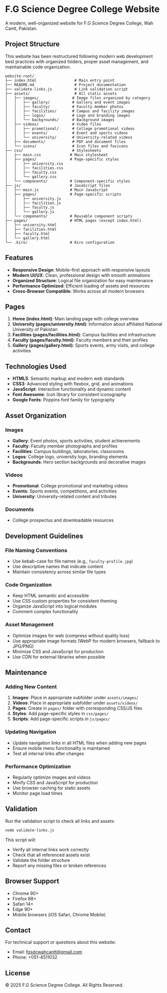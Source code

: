 # F.G Science Degree College Website

A modern, well-organized website for F.G Science Degree College, Wah Cantt, Pakistan.

## Project Structure

This website has been restructured following modern web development best practices with organized folders, proper asset management, and maintainable code organization.

```
website-root/
├── index.html                 # Main entry point
├── README.md                  # Project documentation
├── validate-links.js          # Link validation script
├── assets/                    # All static assets
│   ├── images/               # Image files organized by category
│   │   ├── gallery/          # Gallery and event images
│   │   ├── faculty/          # Faculty member photos
│   │   ├── facilities/       # Campus and facility images
│   │   ├── logos/            # Logo and branding images
│   │   └── backgrounds/      # Background images
│   ├── videos/               # Video files
│   │   ├── promotional/      # College promotional videos
│   │   ├── events/           # Event and sports videos
│   │   └── university/       # University-related videos
│   ├── documents/            # PDF and document files
│   └── icons/                # Icon files and favicons
├── css/                      # Stylesheets
│   ├── main.css             # Main stylesheet
│   ├── pages/               # Page-specific styles
│   │   ├── university.css
│   │   ├── facilities.css
│   │   ├── faculty.css
│   │   └── gallery.css
│   └── components/          # Component-specific styles
├── js/                      # JavaScript files
│   ├── main.js              # Main JavaScript
│   ├── pages/               # Page-specific scripts
│   │   ├── university.js
│   │   ├── facilities.js
│   │   ├── faculty.js
│   │   └── gallery.js
│   └── components/          # Reusable component scripts
├── pages/                   # HTML pages (except index.html)
│   ├── university.html
│   ├── facilities.html
│   ├── faculty.html
│   └── gallery.html
└── .kiro/                   # Kiro configuration
```

## Features

- **Responsive Design**: Mobile-first approach with responsive layouts
- **Modern UI/UX**: Clean, professional design with smooth animations
- **Organized Structure**: Logical file organization for easy maintenance
- **Performance Optimized**: Efficient loading of assets and resources
- **Cross-Browser Compatible**: Works across all modern browsers

## Pages

1. **Home (index.html)**: Main landing page with college overview
2. **University (pages/university.html)**: Information about affiliated National University of Pakistan
3. **Facilities (pages/facilities.html)**: Campus facilities and infrastructure
4. **Faculty (pages/faculty.html)**: Faculty members and their profiles
5. **Gallery (pages/gallery.html)**: Sports events, army visits, and college activities

## Technologies Used

- **HTML5**: Semantic markup and modern web standards
- **CSS3**: Advanced styling with flexbox, grid, and animations
- **JavaScript**: Interactive functionality and dynamic content
- **Font Awesome**: Icon library for consistent iconography
- **Google Fonts**: Poppins font family for typography

## Asset Organization

### Images
- **Gallery**: Event photos, sports activities, student achievements
- **Faculty**: Faculty member photographs and profiles
- **Facilities**: Campus buildings, laboratories, classrooms
- **Logos**: College logo, university logo, branding elements
- **Backgrounds**: Hero section backgrounds and decorative images

### Videos
- **Promotional**: College promotional and marketing videos
- **Events**: Sports events, competitions, and activities
- **University**: University-related content and tributes

### Documents
- College prospectus and downloadable resources

## Development Guidelines

### File Naming Conventions
- Use kebab-case for file names (e.g., `faculty-profile.jpg`)
- Use descriptive names that indicate content
- Maintain consistency across similar file types

### Code Organization
- Keep HTML semantic and accessible
- Use CSS custom properties for consistent theming
- Organize JavaScript into logical modules
- Comment complex functionality

### Asset Management
- Optimize images for web (compress without quality loss)
- Use appropriate image formats (WebP for modern browsers, fallback to JPG/PNG)
- Minimize CSS and JavaScript for production
- Use CDN for external libraries when possible

## Maintenance

### Adding New Content
1. **Images**: Place in appropriate subfolder under `assets/images/`
2. **Videos**: Place in appropriate subfolder under `assets/videos/`
3. **Pages**: Create in `pages/` folder with corresponding CSS/JS files
4. **Styles**: Add page-specific styles in `css/pages/`
5. **Scripts**: Add page-specific scripts in `js/pages/`

### Updating Navigation
- Update navigation links in all HTML files when adding new pages
- Ensure mobile menu functionality is maintained
- Test all internal links after changes

### Performance Optimization
- Regularly optimize images and videos
- Minify CSS and JavaScript for production
- Use browser caching for static assets
- Monitor page load times

## Validation

Run the validation script to check all links and assets:

```bash
node validate-links.js
```

This script will:
- Verify all internal links work correctly
- Check that all referenced assets exist
- Validate the folder structure
- Report any missing files or broken references

## Browser Support

- Chrome 90+
- Firefox 88+
- Safari 14+
- Edge 90+
- Mobile browsers (iOS Safari, Chrome Mobile)

## Contact

For technical support or questions about this website:
- Email: fgsdcwahcantt@gmail.com
- Phone: +051-4511032

## License

© 2025 F.G Science Degree College. All Rights Reserved.